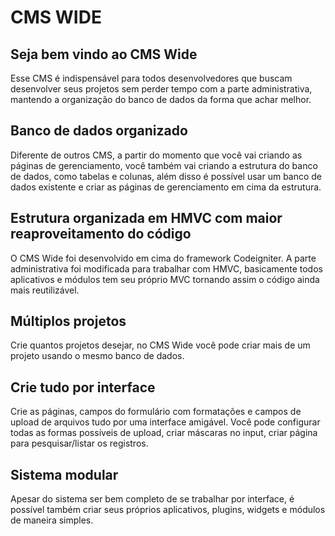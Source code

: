 # CMS WIDE
## Seja bem vindo ao CMS Wide
Esse CMS é indispensável para todos desenvolvedores que buscam desenvolver seus projetos sem perder tempo com a parte administrativa, mantendo a organização do banco de dados da forma que achar melhor.

## Banco de dados organizado
Diferente de outros CMS, a partir do momento que você vai criando as páginas de gerenciamento, você também vai criando a estrutura do banco de dados, como tabelas e colunas, além disso é possível usar um banco de dados existente e criar as páginas de gerenciamento em cima da estrutura.

## Estrutura organizada em HMVC com maior reaproveitamento do código
O CMS Wide foi desenvolvido em cima do framework Codeigniter. A parte administrativa foi modificada para trabalhar com HMVC, basicamente todos aplicativos e módulos tem seu próprio MVC tornando assim o código ainda mais reutilizável.

## Múltiplos projetos
Crie quantos projetos desejar, no CMS Wide você pode criar mais de um projeto usando o mesmo banco de dados.

## Crie tudo por interface
Crie as páginas, campos do formulário com formatações e campos de upload de arquivos tudo por uma interface amigável. Você pode configurar todas as formas possíveis de upload, criar máscaras no input, criar página para pesquisar/listar os registros.

## Sistema modular
Apesar do sistema ser bem completo de se trabalhar por interface, é possível também criar seus próprios aplicativos, plugins, widgets e módulos de maneira simples.
